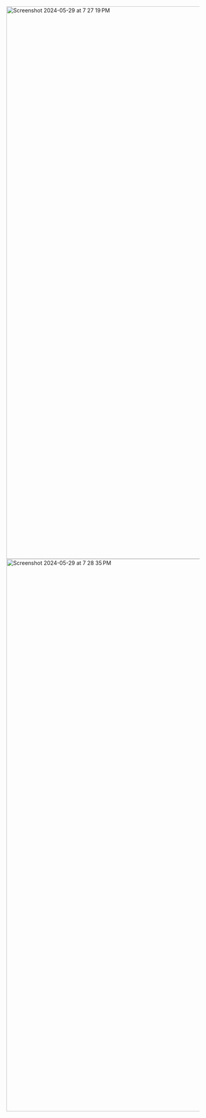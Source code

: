 <img width="1440" alt="Screenshot 2024-05-29 at 7 27 19 PM" src="https://github.com/suyxx/socketio_webrtc_mern_project/assets/30270626/15527f84-48f2-4076-9d8d-523c31af89d5">
<img width="1440" alt="Screenshot 2024-05-29 at 7 28 35 PM" src="https://github.com/suyxx/socketio_webrtc_mern_project/assets/30270626/9c4700fc-09c6-4109-b8a8-bc7c540e1af3">
